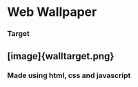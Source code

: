 # Web Wallpaper
### Target
[image]{walltarget.png}
----------------------------------------------------------------
### Made using html, css and javascript
